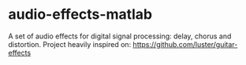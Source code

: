 # audio-effects-matlab
A set of audio effects for digital signal processing: delay, chorus and distortion.
Project heavily inspired on: https://github.com/luster/guitar-effects
